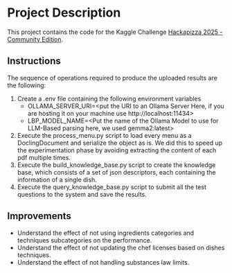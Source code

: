 # Project Description

This project contains the code for the Kaggle Challenge [Hackapizza 2025 - Community Edition](https://www.kaggle.com/competitions/hackapizza-2025-community).

## Instructions 

The sequence of operations required to produce the uploaded results are the following:

1. Create a .env file containing the following environment variables
   * OLLAMA_SERVER_URI=<put the URI to an Ollama Server Here, if you are hosting it on your machine use 
     http://localhost:11434>
   * LBP_MODEL_NAME=<Put the name of the Ollama Model to use for LLM-Based parsing here, we used gemma2:latest>
2. Execute the process_menu.py script to load every menu as a DoclingDocument and serialize the object as is. We 
   did this to speed up the experimentation phase by avoiding extracting the content of each pdf multiple times.
3. Execute the build_knowledge_base.py script to create the knowledge base, which consists of a set of json 
   descriptors, each containing the information of a single dish.
4. Execute the query_knowledge_base.py script to submit all the test questions to the system and save the results.

## Improvements

* Understand the effect of not using ingredients categories and techniques subcategories on the performance.
* Understand the effect of not updating the chef licenses based on dishes techniques.
* Understand the effect of not handling substances law limits.
